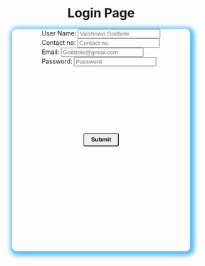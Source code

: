 <!DOCTYPE html>
<html lang="en">
<head>
    <meta charset="UTF-8">
    <meta name="viewport" content="width=device-width, initial-scale=1.0">
    <title>Document</title>
<style>
    body{
        display: flex;
        align-items: center;
        flex-direction: column;
    }
   .Form{
    height: 500px;
    width: 400px;
    border-radius: 10px;
    display: flex;
    align-items: center;
    flex-direction: column;
    box-shadow: 3px 3px 10px 7px #5BBCFF;
   } 

   input{
    height: 20px;
    width: 200px;
    margin-top: 40px;
    border: 0.5px solid gray;
    border-radius: 3px;
   }
   input:hover{
    box-shadow: 3px 4px 6px #15F5BA;
}
   button{
    width: 80px;
    height: 30px;
    position: relative;
    top: 150px;
    /* background-color: #06D001; */
    border-color: gray;
    border-radius:4px ;
   }
   button:hover{
    background-color: #06D001; 
    box-shadow: 4px 4px 7px #9BEC00;
    
}

</style>
</head>
<body>
    <h1>Login Page</h1>
    <form class="Form">
    <div class="In">
     <div> User Name:  <input type="text" placeholder="Vaishnavi Godbole"></div>
     <div> Contact no:  <input type="number" placeholder="Contact no."></div>
     <div> Email:  <input type="email" placeholder="Godbole@gmail.com"></div>
     <div> Password:  <input type="password" placeholder="Password"></div>
    </div>
    <button><b>Submit</b></button>
    </form>
</body>
</html>
